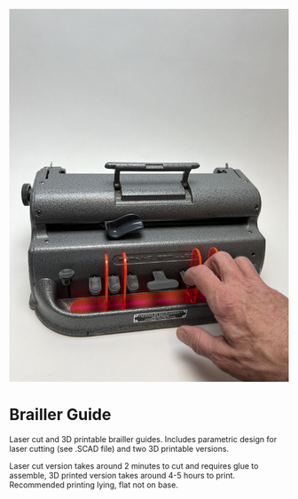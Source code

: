 ![Brailler with Hands and a 3D printed brailler guide](acrylic_brailler_hands.JPG)

# Brailler Guide
Laser cut and 3D printable brailler guides. Includes parametric design for laser cutting (see .SCAD file) and two 3D printable versions.

Laser cut version takes around 2 minutes to cut and requires glue to assemble, 3D printed version takes around 4-5 hours to print. Recommended printing lying, flat not on base.




